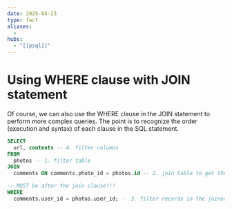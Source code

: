 ```yaml
---
date: 2025-04-23
type: fact
aliases:
  -
hubs:
  - "[[psql]]"
---
```


# Using WHERE clause with JOIN statement

Of course, we can also use the WHERE clause in the JOIN statement to perform more complex queries. The point is to recognize the order (execution and syntax) of each clause in the SQL statement.

```sql
SELECT 
  url, contents -- 4. filter columns
FROM
  photos -- 1. filter table
JOIN
  comments ON comments.photo_id = photos.id -- 2. join table to get the joined table

-- MUST be after the join clause!!!
WHERE
  comments.user_id = photos.user_id; -- 3. filter records in the joined table
```
